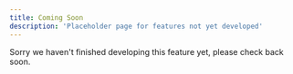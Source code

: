 ```yaml
---
title: Coming Soon
description: 'Placeholder page for features not yet developed'
---
```


Sorry we haven't finished developing this feature yet, please check back soon.
